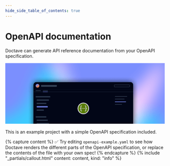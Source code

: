 ```yaml
---
hide_side_table_of_contents: true
---
```


# OpenAPI documentation

Doctave can generate API reference documentation from your OpenAPI specification.

![Doctave supports OpenAPI](/_assets/openapi.png)

This is an example project with a simple OpenAPI specification included.

{% capture content %}
✅ Try editing `openapi-example.yaml` to see how Doctave renders the different parts of the OpenAPI specification, or replace the contents of the file with your own spec!
{% endcapture %}
{% include "_partials/callout.html" content: content, kind: "info" %}
